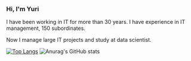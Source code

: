 ### Hi, I'm Yuri

I have been working in IT for more than 30 years.
I have experience in IT management, 150 subordinates.

Now I manage large IT projects and study at data scientist.

[![Top Langs](https://github-readme-stats.vercel.app/api/top-langs/?username=Lesikhin&layout=compact)](https://github.com/anuraghazra/github-readme-stats)
![Anurag's GitHub stats](https://github-readme-stats.vercel.app/api?username=Lesikhin&theme=cobalt&show_icons=true)
